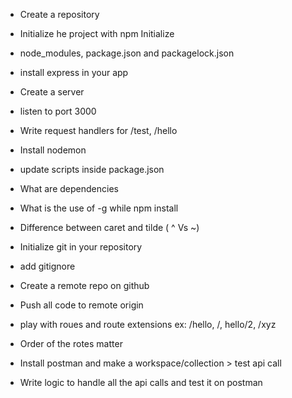 - Create a repository
- Initialize he project with npm Initialize
- node_modules, package.json and packagelock.json
- install express in your app
- Create a server
- listen to port 3000
- Write request handlers for /test, /hello
- Install nodemon
- update scripts inside package.json
- What are dependencies
- What is the use of -g while npm install
- Difference between caret and tilde ( ^ Vs ~)

- Initialize git in your repository
- add gitignore
- Create a remote repo on github
- Push all code to remote origin
- play with roues and route extensions ex: /hello, /, hello/2, /xyz
- Order of the rotes matter
- Install postman and make a workspace/collection >  test api call
- Write logic to handle all the api calls and test it on postman

